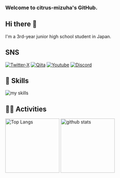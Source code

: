 ### Welcome to citrus-mizuha's GitHub.
## Hi there 👋
I'm a 3rd-year junior high school student in Japan.
## SNS
[![Twitter-X](https://img.shields.io/badge/TWITTER-434343?style=for-the-badge&logo=X&logoColor=white)](https://x.com/mizuha_python)
[![Qiita](https://img.shields.io/badge/Qiita-55C500?style=for-the-badge&logo=qiita&logoColor=white)](https://qiita.com/citrus-mizuha)
[![Youtube](https://img.shields.io/badge/YouTube-red?style=for-the-badge&logo=youtube&logoColor=white)](https://www.youtube.com/channel/UC5OJ7oMXg0aJdDlniUuXvbQ)
[![Discord](https://img.shields.io/badge/Discord-7289DA?style=for-the-badge&logo=discord&logoColor=white)](https://discord.com/users/1237388614313443338)

<!-- アイコンの選択肢一覧：https://arc.net/l/quote/zizyykfh -->
## 🌱 Skills
<img alt="my skills" src="https://skillicons.dev/icons?theme=dark&perline=7&i=python,fastapi,docker,aws,bash,grafana,anaconda,js,ts,sqlite,pycharm,ubuntu,raspberrypi,apple"/>
<br>

## 🏃‍♀️ Activities
<div align="left"> 
  <img alt="Top Langs" height="170px" src="https://github-readme-stats.vercel.app/api?username=citrus-mizuha&theme=vue-dark&layout=compact" />
  <img alt="github stats" height="170px" src="https://github-readme-stats.vercel.app/api/top-langs/?username=citrus-mizuha&theme=vue-dark&layout=compact" />
</div>
